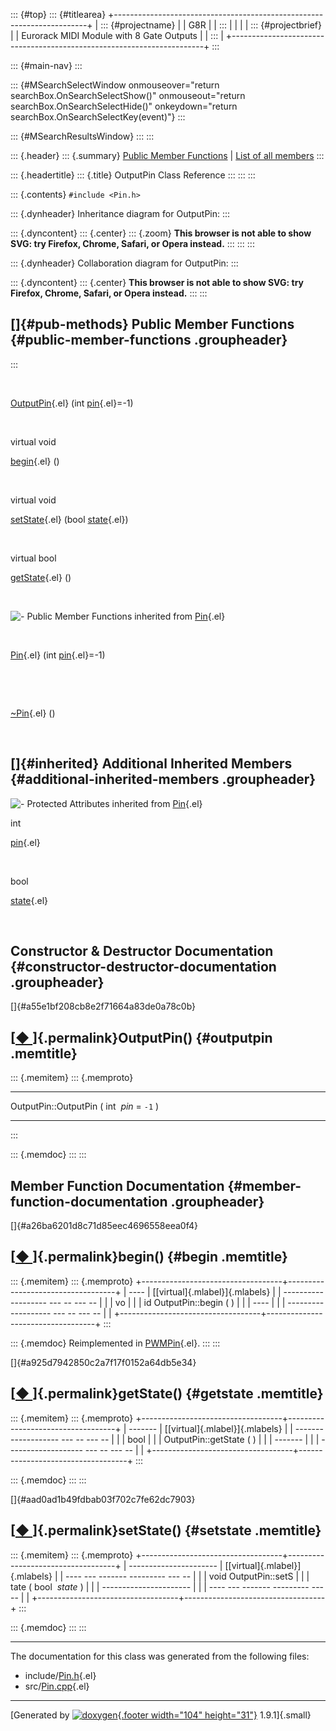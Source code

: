 ::: {#top}
::: {#titlearea}
+-----------------------------------------------------------------------+
| ::: {#projectname}                                                    |
| G8R                                                                   |
| :::                                                                   |
|                                                                       |
| ::: {#projectbrief}                                                   |
| Eurorack MIDI Module with 8 Gate Outputs                              |
| :::                                                                   |
+-----------------------------------------------------------------------+
:::

::: {#main-nav}
:::

::: {#MSearchSelectWindow onmouseover="return searchBox.OnSearchSelectShow()" onmouseout="return searchBox.OnSearchSelectHide()" onkeydown="return searchBox.OnSearchSelectKey(event)"}
:::

::: {#MSearchResultsWindow}
:::
:::

::: {.header}
::: {.summary}
[Public Member Functions](#pub-methods) \| [List of all
members](classOutputPin-members.html)
:::

::: {.headertitle}
::: {.title}
OutputPin Class Reference
:::
:::
:::

::: {.contents}
`#include <Pin.h>`

::: {.dynheader}
Inheritance diagram for OutputPin:
:::

::: {.dyncontent}
::: {.center}
::: {.zoom}
**This browser is not able to show SVG: try Firefox, Chrome, Safari, or
Opera instead.**
:::
:::
:::

::: {.dynheader}
Collaboration diagram for OutputPin:
:::

::: {.dyncontent}
::: {.center}
**This browser is not able to show SVG: try Firefox, Chrome, Safari, or
Opera instead.**
:::
:::

[]{#pub-methods} Public Member Functions {#public-member-functions .groupheader}
----------------------------------------
:::

 

[OutputPin](classOutputPin.html#a55e1bf208cb8e2f71664a83de0a78c0b){.el}
(int [pin](classPin.html#acf35726490e8ccea7fdeeeb57144bf6d){.el}=-1)

 

virtual void 

[begin](classOutputPin.html#a26ba6201d8c71d85eec4696558eea0f4){.el} ()

 

virtual void 

[setState](classOutputPin.html#aad0ad1b49fdbab03f702c7fe62dc7903){.el}
(bool [state](classPin.html#af51a2c85baa1c0387bd5691a808ef1cf){.el})

 

virtual bool 

[getState](classOutputPin.html#a925d7942850c2a7f17f0152a64db5e34){.el}
()

 

![-](closed.png) Public Member Functions inherited from
[Pin](classPin.html){.el}

 

[Pin](classPin.html#a6e2beb63097c3debb9b1db1f425beb5f){.el} (int
[pin](classPin.html#acf35726490e8ccea7fdeeeb57144bf6d){.el}=-1)

 

 

[\~Pin](classPin.html#a462c14c45d3d653731dde638aa6e7bb7){.el} ()

 

[]{#inherited} Additional Inherited Members {#additional-inherited-members .groupheader}
-------------------------------------------

![-](closed.png) Protected Attributes inherited from
[Pin](classPin.html){.el}

int 

[pin](classPin.html#acf35726490e8ccea7fdeeeb57144bf6d){.el}

 

bool 

[state](classPin.html#af51a2c85baa1c0387bd5691a808ef1cf){.el}

 

Constructor & Destructor Documentation {#constructor-destructor-documentation .groupheader}
--------------------------------------

[]{#a55e1bf208cb8e2f71664a83de0a78c0b}

[[◆ ](#a55e1bf208cb8e2f71664a83de0a78c0b)]{.permalink}OutputPin() {#outputpin .memtitle}
-----------------------------------------------------------------

::: {.memitem}
::: {.memproto}
  ---------------------- --- ------ -------------- --- --
  OutputPin::OutputPin   (   int    *pin* = `-1`   )   
  ---------------------- --- ------ -------------- --- --
:::

::: {.memdoc}
:::
:::

Member Function Documentation {#member-function-documentation .groupheader}
-----------------------------

[]{#a26ba6201d8c71d85eec4696558eea0f4}

[[◆ ](#a26ba6201d8c71d85eec4696558eea0f4)]{.permalink}begin() {#begin .memtitle}
-------------------------------------------------------------

::: {.memitem}
::: {.memproto}
+-----------------------------------+-----------------------------------+
|   ----                            | [[virtual]{.mlabel}]{.mlabels}    |
| ------------------- --- -- --- -- |                                   |
|   vo                              |                                   |
| id OutputPin::begin   (      )    |                                   |
|   ----                            |                                   |
| ------------------- --- -- --- -- |                                   |
+-----------------------------------+-----------------------------------+
:::

::: {.memdoc}
Reimplemented in
[PWMPin](classPWMPin.html#a5cf9cc1fa8d670f9c594c7d09950f159){.el}.
:::
:::

[]{#a925d7942850c2a7f17f0152a64db5e34}

[[◆ ](#a925d7942850c2a7f17f0152a64db5e34)]{.permalink}getState() {#getstate .memtitle}
----------------------------------------------------------------

::: {.memitem}
::: {.memproto}
+-----------------------------------+-----------------------------------+
|   -------                         | [[virtual]{.mlabel}]{.mlabels}    |
| ------------------- --- -- --- -- |                                   |
|   bool                            |                                   |
| OutputPin::getState   (      )    |                                   |
|   -------                         |                                   |
| ------------------- --- -- --- -- |                                   |
+-----------------------------------+-----------------------------------+
:::

::: {.memdoc}
:::
:::

[]{#aad0ad1b49fdbab03f702c7fe62dc7903}

[[◆ ](#aad0ad1b49fdbab03f702c7fe62dc7903)]{.permalink}setState() {#setstate .memtitle}
----------------------------------------------------------------

::: {.memitem}
::: {.memproto}
+-----------------------------------+-----------------------------------+
|   ----------------------          | [[virtual]{.mlabel}]{.mlabels}    |
| ---- --- ------- --------- --- -- |                                   |
|   void OutputPin::setS            |                                   |
| tate   (   bool    *state*   )    |                                   |
|   ----------------------          |                                   |
| ---- --- ------- --------- --- -- |                                   |
+-----------------------------------+-----------------------------------+
:::

::: {.memdoc}
:::
:::

------------------------------------------------------------------------

The documentation for this class was generated from the following files:

-   include/[Pin.h](Pin_8h_source.html){.el}
-   src/[Pin.cpp](Pin_8cpp.html){.el}

------------------------------------------------------------------------

[Generated by [![doxygen](doxygen.svg){.footer width="104"
height="31"}](https://www.doxygen.org/index.html) 1.9.1]{.small}
